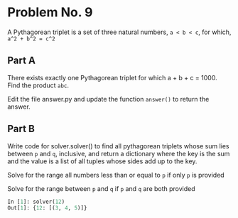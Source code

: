# Problem No. 9

A Pythagorean triplet is a set of three natural numbers, `a < b < c`, for which, `a^2 + b^2 = c^2`

## Part A

There exists exactly one Pythagorean triplet for which a + b + c = 1000. Find the product `abc`.

Edit the file answer.py and update the function `answer()` to return the answer.

## Part B

Write code for solver.solver() to find all pythagorean triplets whose sum lies between `p` and `q`, inclusive, and return a dictionary where the key is the sum and the value is a list of all tuples whose sides add up to the key.

Solve for the range all numbers less than or equal to `p` if only `p` is provided

Solve for the range between `p` and `q` if `p` and `q` are both provided

```python
In [1]: solver(12)
Out[1]: {12: [(3, 4, 5)]}
```
